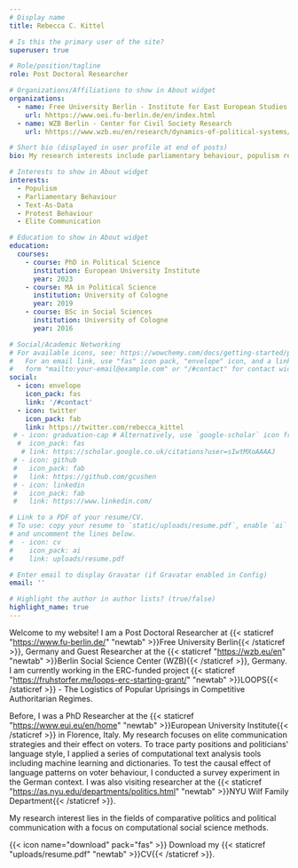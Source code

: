 ```yaml
---
# Display name
title: Rebecca C. Kittel

# Is this the primary user of the site?
superuser: true

# Role/position/tagline
role: Post Doctoral Researcher

# Organizations/Affiliations to show in About widget
organizations:
  - name: Free University Berlin - Institute for East European Studies
    url: hhttps://www.oei.fu-berlin.de/en/index.html
  - name: WZB Berlin - Center for Civil Society Research
    url: hhttps://www.wzb.eu/en/research/dynamics-of-political-systems/center-for-civil-society-research

# Short bio (displayed in user profile at end of posts)
bio: My research interests include parliamentary behaviour, populism research, party and voter behavior as well as protest studies.

# Interests to show in About widget
interests:
  - Populism
  - Parliamentary Behaviour
  - Text-As-Data
  - Protest Behaviour
  - Elite Communication

# Education to show in About widget
education:
  courses:
    - course: PhD in Political Science
      institution: European University Institute
      year: 2023
    - course: MA in Political Science
      institution: University of Cologne
      year: 2019
    - course: BSc in Social Sciences
      institution: University of Cologne
      year: 2016

# Social/Academic Networking
# For available icons, see: https://wowchemy.com/docs/getting-started/page-builder/#icons
#   For an email link, use "fas" icon pack, "envelope" icon, and a link in the
#   form "mailto:your-email@example.com" or "/#contact" for contact widget.
social:
  - icon: envelope
    icon_pack: fas
    link: '/#contact'
  - icon: twitter
    icon_pack: fab
    link: https://twitter.com/rebecca_kittel
 # - icon: graduation-cap # Alternatively, use `google-scholar` icon from `ai` icon pack
  #  icon_pack: fas
   # link: https://scholar.google.co.uk/citations?user=sIwtMXoAAAAJ
 # - icon: github
 #   icon_pack: fab
 #   link: https://github.com/gcushen
 # - icon: linkedin
 #   icon_pack: fab
 #   link: https://www.linkedin.com/

# Link to a PDF of your resume/CV.
# To use: copy your resume to `static/uploads/resume.pdf`, enable `ai` icons in `params.toml`,
# and uncomment the lines below.
#  - icon: cv
#    icon_pack: ai
#    link: uploads/resume.pdf

# Enter email to display Gravatar (if Gravatar enabled in Config)
email: ''

# Highlight the author in author lists? (true/false)
highlight_name: true
---
```


Welcome to my website! I am a Post Doctoral Researcher at {{< staticref "https://www.fu-berlin.de/" "newtab" >}}Free University Berlin{{< /staticref >}}, Germany and Guest Researcher at the {{< staticref "https://wzb.eu/en" "newtab" >}}Berlin Social Science Center (WZB){{< /staticref >}}, Germany. I am currently working in the ERC-funded project {{< staticref "https://fruhstorfer.me/loops-erc-starting-grant/" "newtab" >}}LOOPS{{< /staticref >}} - The Logistics of Popular Uprisings in Competitive Authoritarian Regimes.


Before, I was a PhD Researcher at the {{< staticref "https://www.eui.eu/en/home" "newtab" >}}European University Institute{{< /staticref >}} in Florence, Italy. My research focuses on elite communication strategies and their effect on voters. To trace party positions and politicians' language style, I applied a series of computational text analysis tools including machine learning and dictionaries. To test the causal effect of language patterns on voter behaviour, I conducted a survey experiment in the German context. I was also visiting researcher at the {{< staticref "https://as.nyu.edu/departments/politics.html" "newtab" >}}NYU Wilf Family Department{{< /staticref >}}.


My research interest lies in the fields of comparative politics and political communication with a focus on computational social science methods.

{{< icon name="download" pack="fas" >}} Download my {{< staticref "uploads/resume.pdf" "newtab" >}}CV{{< /staticref >}}.
